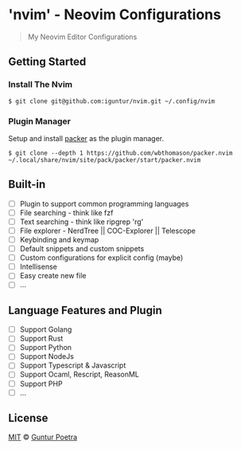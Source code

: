 # 'nvim' - Neovim Configurations

> My Neovim Editor Configurations

## Getting Started

### Install The Nvim

```console
$ git clone git@github.com:iguntur/nvim.git ~/.config/nvim
```

### Plugin Manager

Setup and install [packer](https://github.com/wbthomason/packer.nvim) as the plugin manager.

```console
$ git clone --depth 1 https://github.com/wbthomason/packer.nvim ~/.local/share/nvim/site/pack/packer/start/packer.nvim
```

## Built-in

-   [ ] Plugin to support common programming languages
-   [ ] File searching - think like fzf
-   [ ] Text searching - think like ripgrep 'rg'
-   [ ] File explorer - NerdTree || COC-Explorer || Telescope
-   [ ] Keybinding and keymap
-   [ ] Default snippets and custom snippets
-   [ ] Custom configurations for explicit config (maybe)
-   [ ] Intellisense
-   [ ] Easy create new file
-   [ ] ...

## Language Features and Plugin

-   [ ] Support Golang
-   [ ] Support Rust
-   [ ] Support Python
-   [ ] Support NodeJs
-   [ ] Support Typescript & Javascript
-   [ ] Support Ocaml, Rescript, ReasonML
-   [ ] Support PHP
-   [ ] ...

## License

[MIT](https://opensource.org/licenses/MIT) © [Guntur Poetra](https://gunturpoetra.com)
